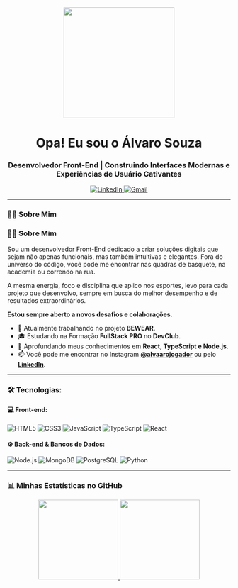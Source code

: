 <div id="header" align="center">
  <img src="https://raw.githubusercontent.com/MishManners/MishManners/master/code-typing.gif" width="250"/>
  <br/>
  <h1>Opa! Eu sou o Álvaro Souza</h1>
  <h3>Desenvolvedor Front-End | Construindo Interfaces Modernas e Experiências de Usuário Cativantes</h3>
</div>

<div align="center">
  <a href="https://www.linkedin.com/in/alvarotsouza/" target="_blank">
    <img src="https://img.shields.io/badge/LinkedIn-0077B5?style=for-the-badge&logo=linkedin&logoColor=white" alt="LinkedIn">
  </a>
  <a href="mailto:alvarosouza.dev@gmail.com">
    <img src="https://img.shields.io/badge/Gmail-D14836?style=for-the-badge&logo=gmail&logoColor=white" alt="Gmail">
  </a>
</div>

---

### 👨‍💻 Sobre Mim

### 👨‍💻 Sobre Mim

<p>
  Sou um desenvolvedor Front-End dedicado a criar soluções digitais que sejam não apenas funcionais, mas também intuitivas e elegantes. Fora do universo do código, você pode me encontrar nas quadras de basquete, na academia ou correndo na rua.
</p>
<p>
  A mesma energia, foco e disciplina que aplico nos esportes, levo para cada projeto que desenvolvo, sempre em busca do melhor desempenho e de resultados extraordinários.
</p>
<p>
  <b>Estou sempre aberto a novos desafios e colaborações.</b>
</p>

- 🔭 Atualmente trabalhando no projeto **BEWEAR**.
- 🎓 Estudando na Formação **FullStack PRO** no **DevClub**.
- 🌱 Aprofundando meus conhecimentos em **React, TypeScript e Node.js**.
- 📫 Você pode me encontrar no Instagram **[@alvaarojogador](https://www.instagram.com/alvaarojogador/)** ou pelo **[LinkedIn](https://www.linkedin.com/in/alvarotsouza/)**.

---

### 🛠️ Tecnologias:

#### 💻 Front-end:
<p>
  <img src="https://img.shields.io/badge/HTML5-E34F26?style=for-the-badge&logo=html5&logoColor=white" alt="HTML5" />
  <img src="https://img.shields.io/badge/CSS3-1572B6?style=for-the-badge&logo=css3&logoColor=white" alt="CSS3" />
  <img src="https://img.shields.io/badge/JavaScript-F7DF1E?style=for-the-badge&logo=javascript&logoColor=black" alt="JavaScript" />
  <img src="https://img.shields.io/badge/TypeScript-3178C6?style=for-the-badge&logo=typescript&logoColor=white" alt="TypeScript" />
  <img src="https://img.shields.io/badge/React-20232A?style=for-the-badge&logo=react&logoColor=61DAFB" alt="React" />
</p>

#### ⚙️ Back-end & Bancos de Dados:
<p>
  <img src="https://img.shields.io/badge/Node.js-339933?style=for-the-badge&logo=nodedotjs&logoColor=white" alt="Node.js" />
  <img src="https://img.shields.io/badge/MongoDB-47A248?style=for-the-badge&logo=mongodb&logoColor=white" alt="MongoDB" />
  <img src="https://img.shields.io/badge/PostgreSQL-4169E1?style=for-the-badge&logo=postgresql&logoColor=white" alt="PostgreSQL" />
  <img src="https://img.shields.io/badge/Python-3776AB?style=for-the-badge&logo=python&logoColor=white" alt="Python" />
</p>

---

### 📊 Minhas Estatísticas no GitHub

<div align="center">
  <a href="https://github.com/alvarodev12">
    <img height="180em" src="https://github-readme-stats.vercel.app/api?username=alvarodev12&show_icons=true&theme=dracula&include_all_commits=true&count_private=true"/>
    <img height="180em" src="https://github-readme-stats.vercel.app/api/top-langs/?username=alvarodev12&layout=compact&langs_count=7&theme=dracula"/>
  </a>
</div>
